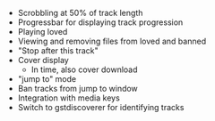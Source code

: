 - Scrobbling at 50% of track length
- Progressbar for displaying track progression
- Playing loved
- Viewing and removing files from loved and banned
- "Stop after this track"
- Cover display
    - In time, also cover download
- "jump to" mode
- Ban tracks from jump to window
- Integration with media keys
- Switch to gstdiscoverer for identifying tracks

